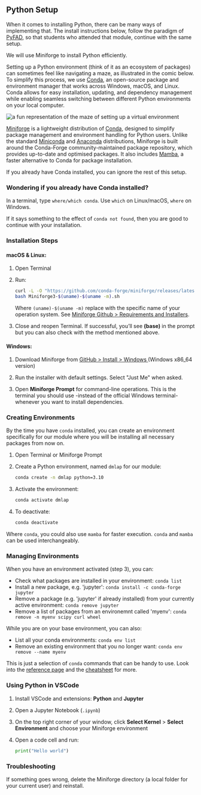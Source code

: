 ## **Python Setup**

When it comes to installing Python, there can be many ways of implementing that. The install instructions below, follow the paradigm of [PyFAD](https://github.com/colormotor/PyFAD/blob/main/docs/conda_installation.ipynb), so that students who attended that module, continue with the same setup. 

We will use Miniforge to install Python efficiently. 

Setting up a Python environment (think of it as an ecosystem of packages) can sometimes feel like navigating a maze, as illustrated in the comic below. To simplify this process, we use [Conda](https://docs.conda.io/projects/conda/en/latest/), an open-source package and environment manager that works across Windows, macOS, and Linux. Conda allows for easy installation, updating, and dependency management while enabling seamless switching between different Python environments on your local computer.

![a fun representation of the maze of setting up a virtual environment](https://imgs.xkcd.com/comics/python_environment.png)

[Miniforge](https://github.com/conda-forge/miniforge) is a lightweight distribution of [Conda](https://docs.conda.io/projects/conda/en/latest/), designed to simplify package management and environment handling for Python users. Unlike the standard [Miniconda](https://docs.conda.io/en/latest/miniconda.html) and [Anaconda](https://www.anaconda.com/) distributions, Miniforge is built around the Conda-Forge community-maintained package repository, which provides up-to-date and optimised packages. It also includes [Mamba](https://mamba.readthedocs.io/en/latest/installation/mamba-installation.html), a faster alternative to Conda for package installation.

If you already have Conda installed, you can ignore the rest of this setup.

### Wondering if you already have Conda installed?

In a terminal, type `where/which conda`. Use `which` on Linux/macOS, `where` on Windows.

If it says something to the effect of ``conda not found``, then you are good to continue with your installation.

### **Installation Steps**

#### **macOS & Linux:**

1. Open Terminal

2. Run:
   ```bash
   curl -L -O "https://github.com/conda-forge/miniforge/releases/latest/download/Miniforge3-$(uname)-$(uname -m).sh"
   bash Miniforge3-$(uname)-$(uname -m).sh
   ```
   Where ``(uname)-$(uname -m)`` replace with the specific name of your operation system. See [Miniforge Github > Requirements and Installers](https://github.com/conda-forge/miniforge).

3. Close and reopen Terminal. If successful, you’ll see **(base)** in the prompt but you can also check with the method mentioned above.

#### **Windows:**

1. Download Miniforge from [GitHub > Install > Windows ](https://github.com/conda-forge/miniforge) (Windows x86_64 version)

2. Run the installer with default settings. Select "Just Me" when asked.

3. Open **Miniforge Prompt** for command-line operations. This is the terminal you should use -instead of the official Windows terminal- whenever you want to install dependencies.

### **Creating Environments**

By the time you have ``conda`` installed, you can create an environment specifically for our module where you will be installing all necessary packages from now on.

1. Open Terminal or Miniforge Prompt

2. Create a Python environment, named ``dmlap`` for our module:
   ```bash
   conda create -n dmlap python=3.10
   ```
3. Activate the environment:
   ```bash
   conda activate dmlap
   ```
4. To deactivate:
   ```bash
   conda deactivate
   ```
Where ``conda``, you could also use ``mamba`` for faster execution. ``conda`` and ``mamba`` can be used interchangeably.

### **Managing Environments**

When you have an environment activated (step 3), you can:

- Check what packages are installed in your environment: ```conda list```
- Install a new package, e.g. 'jupyter': ```conda install -c conda-forge jupyter```
- Remove a package (e.g. 'jupyter' if already installed) from your currently active environment: ```conda remove jupyter```
- Remove a list of packages from an environemnt called 'myenv': ```conda remove -n myenv scipy curl wheel```

While you are on your base environment, you can also: 
- List all your conda environments: ```conda env list```
- Remove an existing environment that you no longer want: ```conda env remove --name myenv```

This is just a selection of ``conda`` commands that can be handy to use. Look into the [reference page](https://docs.conda.io/projects/conda/en/latest/user-guide/getting-started.html) and the [cheatsheet](https://docs.conda.io/projects/conda/en/latest/user-guide/cheatsheet.html) for more.

### **Using Python in VSCode**

1. Install VSCode and extensions: **Python** and **Jupyter**

2. Open a Jupyter Notebook (`.ipynb`)

3. On the top right corner of your window, click **Select Kernel** > **Select Environment** and choose your Miniforge environment

4. Open a code cell and run:
   ```python
   print("Hello world")
   ```

### **Troubleshooting**

If something goes wrong, delete the Miniforge directory (a local folder for your current user) and reinstall.

